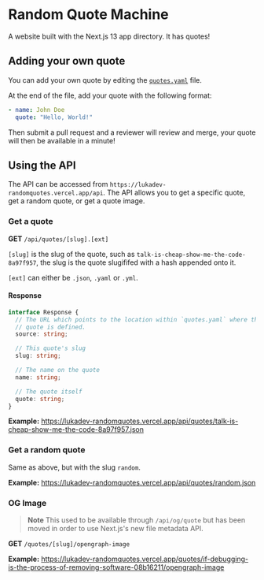 # Random Quote Machine

A website built with the Next.js 13 app directory. It has quotes!

## Adding your own quote

You can add your own quote by editing the [`quotes.yaml`](https://github.com/lukadev-0/random-quote-machine/blob/main/data/quotes.yaml)
file.

At the end of the file, add your quote with the following format:

```yaml
- name: John Doe
  quote: "Hello, World!"
```

Then submit a pull request and a reviewer will review and merge, your quote will then be available
in a minute!

## Using the API

The API can be accessed from `https://lukadev-randomquotes.vercel.app/api`.
The API allows you to get a specific quote, get a random quote, or get a
quote image.

### Get a quote

**GET** `/api/quotes/[slug].[ext]`

`[slug]` is the slug of the quote, such as `talk-is-cheap-show-me-the-code-8a97f957`, the slug
is the quote slugififed with a hash appended onto it.

`[ext]` can either be `.json`, `.yaml` or `.yml`.

#### Response

```ts
interface Response {
  // The URL which points to the location within `quotes.yaml` where this
  // quote is defined.
  source: string;

  // This quote's slug
  slug: string;

  // The name on the quote
  name: string;

  // The quote itself
  quote: string;
}
```

**Example:** https://lukadev-randomquotes.vercel.app/api/quotes/talk-is-cheap-show-me-the-code-8a97f957.json

### Get a random quote

Same as above, but with the slug `random`.

**Example:** https://lukadev-randomquotes.vercel.app/api/quotes/random.json

### OG Image

> **Note**
> This used to be available through `/api/og/quote` but has been moved in order to use
> Next.js's new file metadata API.

**GET** `/quotes/[slug]/opengraph-image`

**Example:** https://lukadev-randomquotes.vercel.app/quotes/if-debugging-is-the-process-of-removing-software-08b16211/opengraph-image
